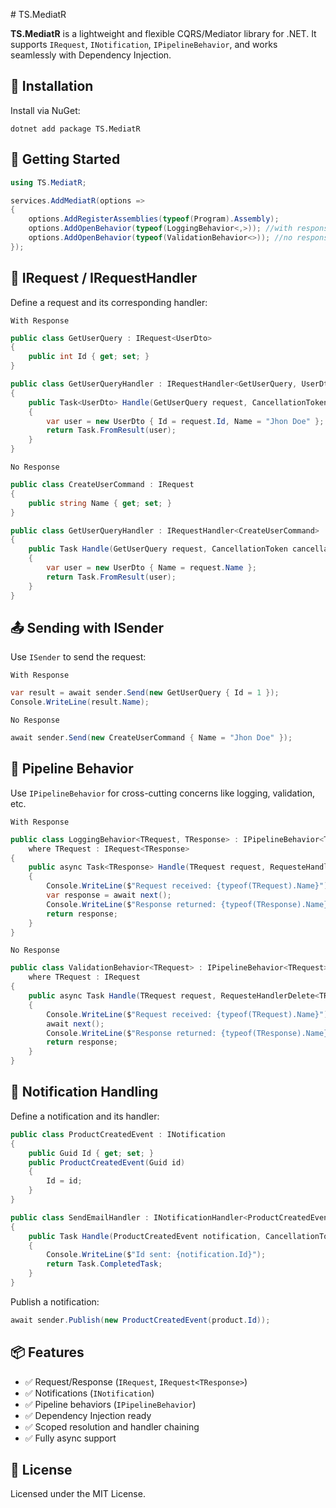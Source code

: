 ﻿﻿# TS.MediatR

**TS.MediatR** is a lightweight and flexible CQRS/Mediator library for .NET. It supports `IRequest`, `INotification`, `IPipelineBehavior`, and works seamlessly with Dependency Injection.

## 🔧 Installation

Install via NuGet:

```dash
dotnet add package TS.MediatR
```

## 🚀 Getting Started

```csharp
using TS.MediatR;

services.AddMediatR(options =>
{
    options.AddRegisterAssemblies(typeof(Program).Assembly);
    options.AddOpenBehavior(typeof(LoggingBehavior<,>)); //with response
    options.AddOpenBehavior(typeof(ValidationBehavior<>)); //no response
});
```

## 🧩 IRequest / IRequestHandler

Define a request and its corresponding handler:

`With Response`

```csharp
public class GetUserQuery : IRequest<UserDto>
{
    public int Id { get; set; }
}

public class GetUserQueryHandler : IRequestHandler<GetUserQuery, UserDto>
{
    public Task<UserDto> Handle(GetUserQuery request, CancellationToken cancellationToken)
    {
        var user = new UserDto { Id = request.Id, Name = "Jhon Doe" };
        return Task.FromResult(user);
    }
}
```

`No Response`

```csharp
public class CreateUserCommand : IRequest
{
    public string Name { get; set; }
}

public class GetUserQueryHandler : IRequestHandler<CreateUserCommand>
{
    public Task Handle(GetUserQuery request, CancellationToken cancellationToken)
    {
        var user = new UserDto { Name = request.Name };
        return Task.FromResult(user);
    }
}
```

## 📤 Sending with ISender

Use `ISender` to send the request:

`With Response`

```csharp
var result = await sender.Send(new GetUserQuery { Id = 1 });
Console.WriteLine(result.Name);
```

`No Response`

```csharp
await sender.Send(new CreateUserCommand { Name = "Jhon Doe" });
```

## 🔁 Pipeline Behavior

Use `IPipelineBehavior` for cross-cutting concerns like logging, validation, etc.

`With Response`

```csharp
public class LoggingBehavior<TRequest, TResponse> : IPipelineBehavior<TRequest, TResponse>
    where TRequest : IRequest<TResponse>
{
    public async Task<TResponse> Handle(TRequest request, RequesteHandlerDelete<TResponse> next, CancellationToken cancellationToken)
    {
        Console.WriteLine($"Request received: {typeof(TRequest).Name}");
        var response = await next();
        Console.WriteLine($"Response returned: {typeof(TResponse).Name}");
        return response;
    }
}
```

`No Response`

```csharp
public class ValidationBehavior<TRequest> : IPipelineBehavior<TRequest>
    where TRequest : IRequest
{
    public async Task Handle(TRequest request, RequesteHandlerDelete<TResponse> next, CancellationToken cancellationToken)
    {
        Console.WriteLine($"Request received: {typeof(TRequest).Name}");
        await next();
        Console.WriteLine($"Response returned: {typeof(TResponse).Name}");
        return response;
    }
}
```

## 📣 Notification Handling

Define a notification and its handler:

```csharp
public class ProductCreatedEvent : INotification
{
    public Guid Id { get; set; }
    public ProductCreatedEvent(Guid id)
    {
        Id = id;
    }
}

public class SendEmailHandler : INotificationHandler<ProductCreatedEvent>
{
    public Task Handle(ProductCreatedEvent notification, CancellationToken cancellationToken)
    {
        Console.WriteLine($"Id sent: {notification.Id}");
        return Task.CompletedTask;
    }
}
```

Publish a notification:

```csharp
await sender.Publish(new ProductCreatedEvent(product.Id));
```

## 📦 Features

- ✅ Request/Response (`IRequest`, `IRequest<TResponse>`)
- ✅ Notifications (`INotification`)
- ✅ Pipeline behaviors (`IPipelineBehavior`)
- ✅ Dependency Injection ready
- ✅ Scoped resolution and handler chaining
- ✅ Fully async support

## 📁 License

Licensed under the MIT License.